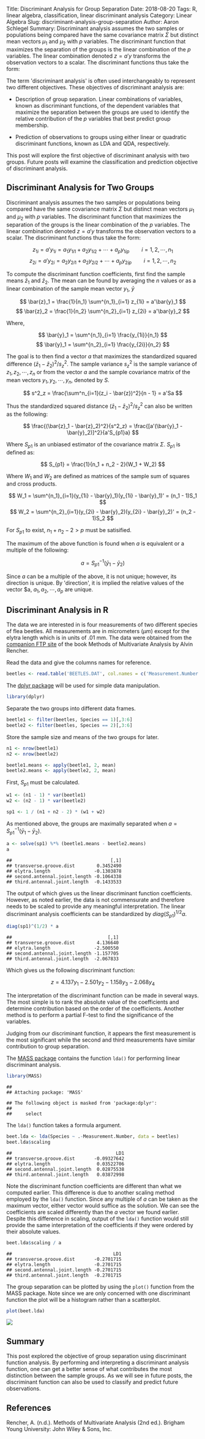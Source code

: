 Title: Discriminant Analysis for Group Separation
Date: 2018-08-20
Tags: R, linear algebra, classification, linear discriminant analysis
Category: Linear Algebra
Slug: discriminant-analysis-group-separation
Author: Aaron Schlegel
Summary: Discriminant analysis assumes the two samples or populations being compared have the same covariance matrix $\Sigma$ but distinct mean vectors $\mu_1$ and $\mu_2$ with $p$ variables. The discriminant function that maximizes the separation of the groups is the linear combination of the $p$ variables. The linear combination denoted $z = a′y$ transforms the observation vectors to a scalar. The discriminant functions thus take the form:

The term 'discriminant analysis' is often used interchangeably to represent two different objectives. These objectives of discriminant analysis are:

-   Description of group separation. Linear combinations of variables, known as discriminant functions, of the dependent variables that maximize the separation between the groups are used to identify the relative contribution of the $p$ variables that best predict group membership.

-   Prediction of observations to groups using either linear or quadratic discriminant functions, known as LDA and QDA, respectively.

This post will explore the first objective of discriminant analysis with two groups. Future posts will examine the classification and prediction objective of discriminant analysis.

Discriminant Analysis for Two Groups
------------------------------------

Discriminant analysis assumes the two samples or populations being compared have the same covariance matrix $\Sigma$ but distinct mean vectors $\mu_1$ and $\mu_2$ with $p$ variables. The discriminant function that maximizes the separation of the groups is the linear combination of the $p$ variables. The linear combination denoted $z = a′y$ transforms the observation vectors to a scalar. The discriminant functions thus take the form:

$$ z_{1i} = a′y_{1i} = a_1 y_{1i1} + a_2 y_{1i2} + \cdots + a_p y_{1ip} \qquad i = 1, 2, \cdots, n_1 $$
$$ z_{2i} = a′y_{2i} = a_2 y_{2i1} + a_2 y_{2i2} + \cdots + a_p y_{2ip} \qquad  i = 1, 2, \cdots, n_2 $$

To compute the discriminant function coefficients, first find the sample means $\bar{z}_1$ and $\bar{z}_2$. The mean can be found by averaging the $n$ values or as a linear combination of the sample mean vector $y_1$, $\bar{y}$

$$ \bar{z}_1 = \frac{1}{n_1} \sum^{n_1}_{i=1} z_{1i} = a'\bar{y}_1 $$
$$ \bar{z}_2 = \frac{1}{n_2} \sum^{n_2}_{i=1} z_{2i} = a'\bar{y}_2 $$

Where,

$$ \bar{y}_1 = \sum^{n_1}_{i=1} \frac{y_{1i}}{n_1} $$
$$ \bar{y}_1 = \sum^{n_2}_{i=1} \frac{y_{2i}}{n_2} $$

The goal is to then find a vector $a$ that maximizes the standardized squared difference $(\bar{z}_1 - \bar{z}_2)^2 / s^2_z$. The sample variance $s_z^2$ is the sample variance of $z_1, z_2, \cdots, z_n$ or from the vector $a$ and the sample covariance matrix of the mean vectors $y_1, y_2, \cdots, y_n$, denoted by $S$.

$$ s^2_z = \frac{\sum^n_{i=1}(z_i - \bar{z})^2}{n - 1} = a'Sa $$

Thus the standardized squared distance $(\bar{z}_1 - \bar{z}_2)^2 / s^2_z$ can also be written as the following:

$$ \frac{(\bar{z}_1 - \bar{z}_2)^2}{s^2_z} = \frac{[a'(\bar{y}_1 - \bar{y}_2)]^2}{a'S_{p1}a} $$

Where $S_{p1}$ is an unbiased estimator of the covariance matrix $\Sigma$. $S_{p1}$ is defined as:

$$ S_{p1} = \frac{1}{n_1 + n_2 - 2}(W_1 + W_2) $$

Where $W_1$ and $W_2$ are defined as matrices of the sample sum of squares and cross products.

$$ W_1 = \sum^{n_1}_{i=1}(y_{1i} - \bar{y}_1)(y_{1i} - \bar{y}_1)' = (n_1 - 1)S_1 $$
$$ W_2 = \sum^{n_2}_{i=1}(y_{2i} - \bar{y}_2)(y_{2i} - \bar{y}_2)' = (n_2 - 1)S_2 $$

For $S_{p1}$ to exist, $n_1 + n_2 − 2 > p$ must be satisified.

The maximum of the above function is found when $a$ is equivalent or a multiple of the following:

$$ a = S_{p1}^{-1}(\bar{y}_1 - \bar{y}_2) $$

Since $a$ can be a multiple of the above, it is not unique; however, its direction is unique. By 'direction', it is implied the relative values of the vector $a, $a_1, a_2, \cdots, a_p$ are unique.

Discriminant Analysis in R
--------------------------

The data we are interested in is four measurements of two different species of flea beetles. All measurements are in micrometers ($\mu m$) except for the elytra length which is in units of .01 mm. The data were obtained from the [companion FTP site](ftp://ftp.wiley.com) of the book Methods of Multivariate Analysis by Alvin Rencher.

Read the data and give the columns names for reference.

``` r
beetles <- read.table('BEETLES.DAT', col.names = c('Measurement.Number', 'Species', 'transverse.groove.dist', 'elytra.length', 'second.antennal.joint.length', 'third.antennal.joint.length'))
```

The [dplyr package](https://cran.r-project.org/web/packages/dplyr/index.html) will be used for simple data manipulation.

``` r
library(dplyr)
```

Separate the two groups into different data frames.

``` r
beetle1 <- filter(beetles, Species == 1)[,3:6]
beetle2 <- filter(beetles, Species == 2)[,3:6]
```

Store the sample size and means of the two groups for later.

``` r
n1 <- nrow(beetle1)
n2 <- nrow(beetle2)

beetle1.means <- apply(beetle1, 2, mean)
beetle2.means <- apply(beetle2, 2, mean)
```

First, $S_{p1}$ must be calculated.

``` r
w1 <- (n1 - 1) * var(beetle1)
w2 <- (n2 - 1) * var(beetle2)

sp1 <- 1 / (n1 + n2 - 2) * (w1 + w2)
```

As mentioned above, the groups are maximally separated when $a = S_{p1}^{-1}(\bar{y}_1 - \bar{y}_2)$.

``` r
a <- solve(sp1) %*% (beetle1.means - beetle2.means)
a
```

    ##                                    [,1]
    ## transverse.groove.dist        0.3452490
    ## elytra.length                -0.1303878
    ## second.antennal.joint.length -0.1064338
    ## third.antennal.joint.length  -0.1433533

The output of which gives us the linear discriminant function coefficients. However, as noted earlier, the data is not commensurate and therefore needs to be scaled to provide any meaningful interpretation. The linear discriminant analysis coefficients can be standardized by $diag(S_{p1})^{1/2}a$.

``` r
diag(sp1)^(1/2) * a
```

    ##                                   [,1]
    ## transverse.groove.dist        4.136640
    ## elytra.length                -2.500550
    ## second.antennal.joint.length -1.157705
    ## third.antennal.joint.length  -2.067833

Which gives us the following discriminant function:

$$ z = 4.137y_1 − 2.501y_2 − 1.158y_3 − 2.068y_4 $$

The interpretation of the discriminant function can be made in several ways. The most simple is to rank the absolute value of the coefficients and determine contribution based on the order of the coefficients. Another method is to perform a partial F-test to find the significance of the variables.

Judging from our discriminant function, it appears the first measurement is the most significant while the second and third measurements have similar contribution to group separation.

The [MASS package](https://cran.r-project.org/web/packages/MASS/index.html) contains the function `lda()` for performing linear discriminant analysis.

``` r
library(MASS)
```

    ## 
    ## Attaching package: 'MASS'

    ## The following object is masked from 'package:dplyr':
    ## 
    ##     select

The `lda()` function takes a formula argument.

``` r
beet.lda <- lda(Species ~ .-Measurement.Number, data = beetles)
beet.lda$scaling
```

    ##                                      LD1
    ## transverse.groove.dist       -0.09327642
    ## elytra.length                 0.03522706
    ## second.antennal.joint.length  0.02875538
    ## third.antennal.joint.length   0.03872998

Note the discriminant function coefficients are different than what we computed earlier. This difference is due to another scaling method employed by the `lda()` function. Since any multiple of $a$ can be taken as the maximum vector, either vector would suffice as the solution. We can see the coefficients are scaled differently than the $a$ vector we found earlier. Despite this difference in scaling, output of the `lda()` function would still provide the same interpretation of the coefficients if they were ordered by their absolute values.

``` r
beet.lda$scaling / a
```

    ##                                     LD1
    ## transverse.groove.dist       -0.2701715
    ## elytra.length                -0.2701715
    ## second.antennal.joint.length -0.2701715
    ## third.antennal.joint.length  -0.2701715

The group separation can be plotted by using the `plot()` function from the MASS package. Note since we are only concerned with one discriminant function the plot will be a histogram rather than a scatterplot.

``` r
plot(beet.lda)
```

![](figure/discriminant_analysis/group_separation.png)

Summary
-------

This post explored the objective of group separation using discriminant function analysis. By performing and interpreting a discriminant analysis function, one can get a better sense of what contributes the most distinction between the sample groups. As we will see in future posts, the discriminant function can also be used to classify and predict future observations.

References
----------

Rencher, A. (n.d.). Methods of Multivariate Analysis (2nd ed.). Brigham Young University: John Wiley & Sons, Inc.

